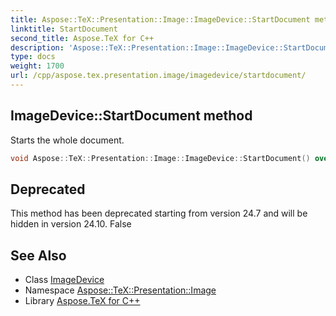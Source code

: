 ```yaml
---
title: Aspose::TeX::Presentation::Image::ImageDevice::StartDocument method
linktitle: StartDocument
second_title: Aspose.TeX for C++
description: 'Aspose::TeX::Presentation::Image::ImageDevice::StartDocument method. Starts the whole document in C++.'
type: docs
weight: 1700
url: /cpp/aspose.tex.presentation.image/imagedevice/startdocument/
---
```

## ImageDevice::StartDocument method


Starts the whole document.

```cpp
void Aspose::TeX::Presentation::Image::ImageDevice::StartDocument() override
```


## Deprecated
This method has been deprecated starting from version 24.7 and will be hidden in version 24.10. False 

## See Also

* Class [ImageDevice](../)
* Namespace [Aspose::TeX::Presentation::Image](../../)
* Library [Aspose.TeX for C++](../../../)
